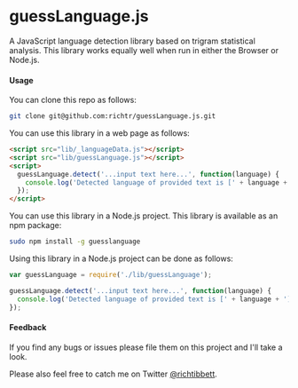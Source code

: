 guessLanguage.js
====================

A JavaScript language detection library based on trigram statistical analysis. This library works equally well when run in either the Browser or Node.js.

#### Usage ####

You can clone this repo as follows:

```bash
git clone git@github.com:richtr/guessLanguage.js.git
```

You can use this library in a web page as follows:

```html
<script src="lib/_languageData.js"></script>
<script src="lib/guessLanguage.js"></script>
<script>
  guessLanguage.detect('...input text here...', function(language) {
    console.log('Detected language of provided text is [' + language + ']');
  });
</script>
```

You can use this library in a Node.js project. This library is available as an npm package:

```bash
sudo npm install -g guesslanguage
```

Using this library in a Node.js project can be done as follows:

```javascript
var guessLanguage = require('./lib/guessLanguage');

guessLanguage.detect('...input text here...', function(language) {
  console.log('Detected language of provided text is [' + language + ']');
});
```

#### Feedback ####

If you find any bugs or issues please file them on this project and I'll take a look.

Please also feel free to catch me on Twitter [@richtibbett](http://twitter.com/richtibbett/).